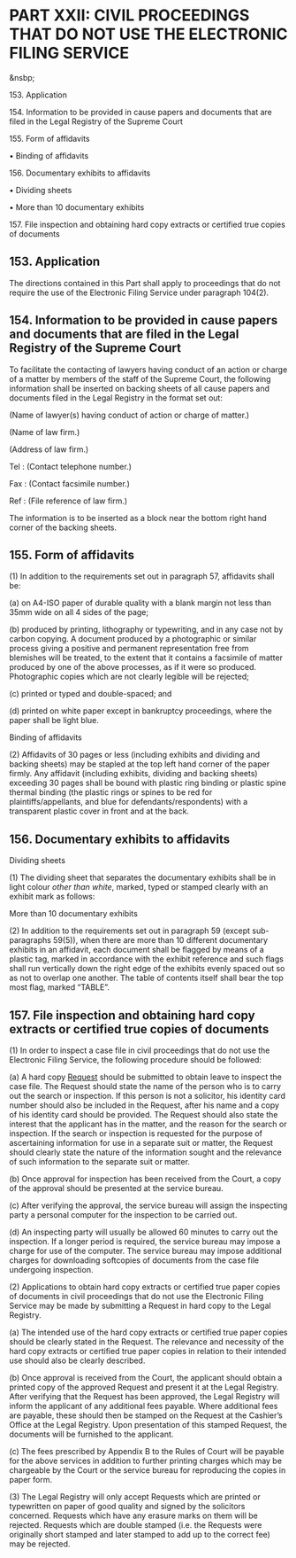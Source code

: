 # PART XXII: CIVIL PROCEEDINGS THAT DO NOT USE THE ELECTRONIC FILING SERVICE
&nsbp;

153\. Application

154\. Information to be provided in cause papers and documents that are
filed in the Legal Registry of the Supreme Court

155\. Form of affidavits

• Binding of affidavits

156\. Documentary exhibits to affidavits

• Dividing sheets

• More than 10 documentary exhibits

157\. File inspection and obtaining hard copy extracts or certified true
copies of documents

## 153. Application

The directions contained in this Part shall apply to proceedings that do
not require the use of the Electronic Filing Service under paragraph
104(2).

## 154. Information to be provided in cause papers and documents that are filed in the Legal Registry of the Supreme Court

To facilitate the contacting of lawyers having conduct of an action or
charge of a matter by members of the staff of the Supreme Court, the
following information shall be inserted on backing sheets of all cause
papers and documents filed in the Legal Registry in the format set out:

(Name of lawyer(s) having conduct of action or charge of matter.)

(Name of law firm.)

(Address of law firm.)

Tel : (Contact telephone number.)

Fax : (Contact facsimile number.)

Ref : (File reference of law firm.)

The information is to be inserted as a block near the bottom right hand
corner of the backing sheets.

## 155. Form of affidavits

(1) In addition to the requirements set out in paragraph 57, affidavits
shall be:

(a) on A4-ISO paper of durable quality with a blank margin not less than
35mm wide on all 4 sides of the page;

(b) produced by printing, lithography or typewriting, and in any case
not by carbon copying. A document produced by a photographic or similar
process giving a positive and permanent representation free from
blemishes will be treated, to the extent that it contains a facsimile of
matter produced by one of the above processes, as if it were so
produced. Photographic copies which are not clearly legible will be
rejected;

(c) printed or typed and double-spaced; and

(d) printed on white paper except in bankruptcy proceedings, where the
paper shall be light blue.

Binding of affidavits

(2) Affidavits of 30 pages or less (including exhibits and dividing and
backing sheets) may be stapled at the top left hand corner of the paper
firmly. Any affidavit (including exhibits, dividing and backing sheets)
exceeding 30 pages shall be bound with plastic ring binding or plastic
spine thermal binding (the plastic rings or spines to be red for
plaintiffs/appellants, and blue for defendants/respondents) with a
transparent plastic cover in front and at the back.

## 156. Documentary exhibits to affidavits

Dividing sheets

(1) The dividing sheet that separates the documentary exhibits shall be
in light colour <span style="font-style: italic;">*other than
white*</span>, marked, typed or stamped clearly with an exhibit mark as
follows:

More than 10 documentary exhibits

(2) In addition to the requirements set out in paragraph 59 (except
sub-paragraphs 59(5)), when there are more than 10 different documentary
exhibits in an affidavit, each document shall be flagged by means of a
plastic tag, marked in accordance with the exhibit reference and such
flags shall run vertically down the right edge of the exhibits evenly
spaced out so as not to overlap one another. The table of contents
itself shall bear the top most flag, marked “TABLE”.

## 157\. File inspection and obtaining hard copy extracts or certified true copies of documents

(1) In order to inspect a case file in civil proceedings that do not use
the Electronic Filing Service, the following procedure should be
followed:

(a) A hard copy
[Request](javascript:TextPopup\(this\))<span id="POPUP132962134" class="expandtext" style="display: none;"> Formerly
known as “praecipe” </span>  should be submitted to obtain leave to
inspect the case file. The Request should state the name of the person
who is to carry out the search or inspection. If this person is not a
solicitor, his identity card number should also be included in the
Request, after his name and a copy of his identity card should be
provided. The Request should also state the interest that the applicant
has in the matter, and the reason for the search or inspection. If the
search or inspection is requested for the purpose of ascertaining
information for use in a separate suit or matter, the Request should
clearly state the nature of the information sought and the relevance of
such information to the separate suit or matter.

(b) Once approval for inspection has been received from the Court, a
copy of the approval should be presented at the service bureau.

(c) After verifying the approval, the service bureau will assign the
inspecting party a personal computer for the inspection to be carried
out.

(d) An inspecting party will usually be allowed 60 minutes to carry out
the inspection. If a longer period is required, the service bureau may
impose a charge for use of the computer. The service bureau may impose
additional charges for downloading softcopies of documents from the case
file undergoing inspection.

(2) Applications to obtain hard copy extracts or certified true paper
copies of documents in civil proceedings that do not use the Electronic
Filing Service may be made by submitting a Request in hard copy to the
Legal Registry.

(a) The intended use of the hard copy extracts or certified true paper
copies should be clearly stated in the Request. The relevance and
necessity of the hard copy extracts or certified true paper copies in
relation to their intended use should also be clearly described.

(b) Once approval is received from the Court, the applicant should
obtain a printed copy of the approved Request and present it at the
Legal Registry. After verifying that the Request has been approved, the
Legal Registry will inform the applicant of any additional fees payable.
Where additional fees are payable, these should then be stamped on the
Request at the Cashier’s Office at the Legal Registry. Upon presentation
of this stamped Request, the documents will be furnished to the
applicant.

(c) The fees prescribed by Appendix B to the Rules of Court will be
payable for the above services in addition to further printing charges
which may be chargeable by the Court or the service bureau for
reproducing the copies in paper form.

(3) The Legal Registry will only accept Requests which are printed or
typewritten on paper of good quality and signed by the solicitors
concerned. Requests which have any erasure marks on them will be
rejected. Requests which are double stamped (i.e. the Requests were
originally short stamped and later stamped to add up to the correct fee)
may be rejected.
